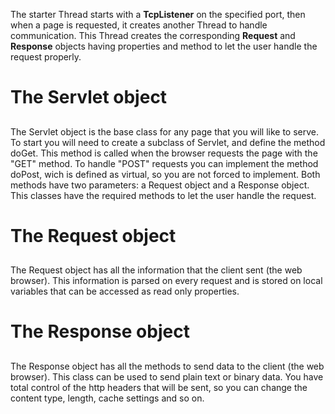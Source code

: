 The starter Thread starts with a **TcpListener** on the specified port, then when a page is requested, it creates another Thread to handle communication. This Thread creates the corresponding **Request** and **Response** objects having properties and method to let the user handle the request properly.

# **The Servlet object** #
##  ##
The Servlet object is the base class for any page that you will like to serve. To start you will need to create a subclass of Servlet, and define the method doGet. This method is called when the browser requests the page with the "GET" method. To handle "POST" requests you can implement the method doPost, wich is defined as virtual, so you are not forced to implement. Both methods have two parameters: a Request object and a Response object. This classes have the required methods to let the user  handle the request.
##  ##

# **The Request object** #
##  ##
The Request object has all the information that the client sent (the web browser). This information is parsed on every request and is stored on local variables that can be accessed as read only properties.
##  ##

# **The Response object** #
##  ##
The Response object has all the methods to send data to the client (the web browser). This class can be used to send plain text or binary data. You have total control of the http headers that will be sent, so you can change the content type, length, cache settings and so on.
##  ##